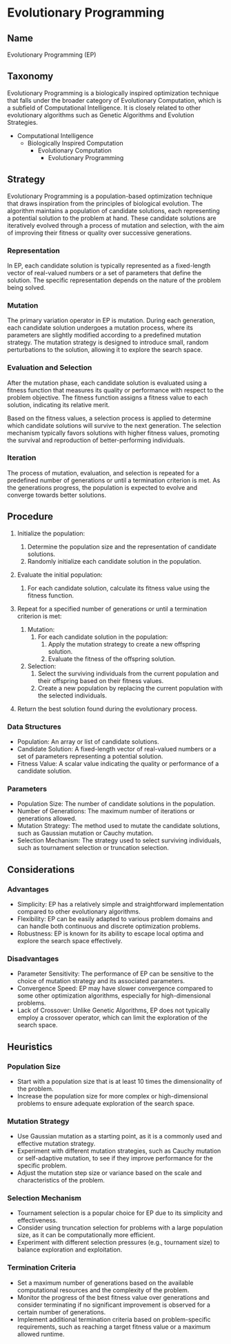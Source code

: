# Evolutionary Programming

## Name

Evolutionary Programming (EP)

## Taxonomy

Evolutionary Programming is a biologically inspired optimization technique that falls under the broader category of Evolutionary Computation, which is a subfield of Computational Intelligence. It is closely related to other evolutionary algorithms such as Genetic Algorithms and Evolution Strategies.

- Computational Intelligence
  - Biologically Inspired Computation
    - Evolutionary Computation
      - Evolutionary Programming

## Strategy

Evolutionary Programming is a population-based optimization technique that draws inspiration from the principles of biological evolution. The algorithm maintains a population of candidate solutions, each representing a potential solution to the problem at hand. These candidate solutions are iteratively evolved through a process of mutation and selection, with the aim of improving their fitness or quality over successive generations.

### Representation

In EP, each candidate solution is typically represented as a fixed-length vector of real-valued numbers or a set of parameters that define the solution. The specific representation depends on the nature of the problem being solved.

### Mutation

The primary variation operator in EP is mutation. During each generation, each candidate solution undergoes a mutation process, where its parameters are slightly modified according to a predefined mutation strategy. The mutation strategy is designed to introduce small, random perturbations to the solution, allowing it to explore the search space.

### Evaluation and Selection

After the mutation phase, each candidate solution is evaluated using a fitness function that measures its quality or performance with respect to the problem objective. The fitness function assigns a fitness value to each solution, indicating its relative merit.

Based on the fitness values, a selection process is applied to determine which candidate solutions will survive to the next generation. The selection mechanism typically favors solutions with higher fitness values, promoting the survival and reproduction of better-performing individuals.

### Iteration

The process of mutation, evaluation, and selection is repeated for a predefined number of generations or until a termination criterion is met. As the generations progress, the population is expected to evolve and converge towards better solutions.

## Procedure

1. Initialize the population:
   1. Determine the population size and the representation of candidate solutions.
   2. Randomly initialize each candidate solution in the population.

2. Evaluate the initial population:
   1. For each candidate solution, calculate its fitness value using the fitness function.

3. Repeat for a specified number of generations or until a termination criterion is met:
   1. Mutation:
      1. For each candidate solution in the population:
         1. Apply the mutation strategy to create a new offspring solution.
         2. Evaluate the fitness of the offspring solution.
   2. Selection:
      1. Select the surviving individuals from the current population and their offspring based on their fitness values.
      2. Create a new population by replacing the current population with the selected individuals.

4. Return the best solution found during the evolutionary process.

### Data Structures

- Population: An array or list of candidate solutions.
- Candidate Solution: A fixed-length vector of real-valued numbers or a set of parameters representing a potential solution.
- Fitness Value: A scalar value indicating the quality or performance of a candidate solution.

### Parameters

- Population Size: The number of candidate solutions in the population.
- Number of Generations: The maximum number of iterations or generations allowed.
- Mutation Strategy: The method used to mutate the candidate solutions, such as Gaussian mutation or Cauchy mutation.
- Selection Mechanism: The strategy used to select surviving individuals, such as tournament selection or truncation selection.

## Considerations

### Advantages

- Simplicity: EP has a relatively simple and straightforward implementation compared to other evolutionary algorithms.
- Flexibility: EP can be easily adapted to various problem domains and can handle both continuous and discrete optimization problems.
- Robustness: EP is known for its ability to escape local optima and explore the search space effectively.

### Disadvantages

- Parameter Sensitivity: The performance of EP can be sensitive to the choice of mutation strategy and its associated parameters.
- Convergence Speed: EP may have slower convergence compared to some other optimization algorithms, especially for high-dimensional problems.
- Lack of Crossover: Unlike Genetic Algorithms, EP does not typically employ a crossover operator, which can limit the exploration of the search space.

## Heuristics

### Population Size

- Start with a population size that is at least 10 times the dimensionality of the problem.
- Increase the population size for more complex or high-dimensional problems to ensure adequate exploration of the search space.

### Mutation Strategy

- Use Gaussian mutation as a starting point, as it is a commonly used and effective mutation strategy.
- Experiment with different mutation strategies, such as Cauchy mutation or self-adaptive mutation, to see if they improve performance for the specific problem.
- Adjust the mutation step size or variance based on the scale and characteristics of the problem.

### Selection Mechanism

- Tournament selection is a popular choice for EP due to its simplicity and effectiveness.
- Consider using truncation selection for problems with a large population size, as it can be computationally more efficient.
- Experiment with different selection pressures (e.g., tournament size) to balance exploration and exploitation.

### Termination Criteria

- Set a maximum number of generations based on the available computational resources and the complexity of the problem.
- Monitor the progress of the best fitness value over generations and consider terminating if no significant improvement is observed for a certain number of generations.
- Implement additional termination criteria based on problem-specific requirements, such as reaching a target fitness value or a maximum allowed runtime.
